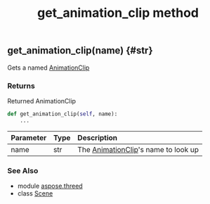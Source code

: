 ﻿---
title: get_animation_clip method
second_title: Aspose.3D for Python via .NET API References
description: 
type: docs
weight: 60
url: /python-net/aspose.threed/scene/get_animation_clip/
is_root: false
---

## get_animation_clip(name) {#str}

Gets a named [AnimationClip](/3d/python-net/aspose.threed.animation/animationclip)

### Returns 


Returned AnimationClip


```python
def get_animation_clip(self, name):
    ...
```


| Parameter | Type | Description |
| :- | :- | :- |
| name | str | The [AnimationClip](/3d/python-net/aspose.threed.animation/animationclip)'s name to look up |



### See Also
* module [aspose.threed](../../)
* class [Scene](/3d/python-net/aspose.threed/scene)
